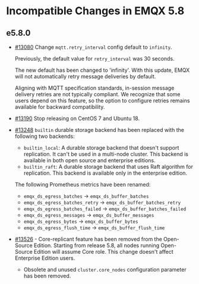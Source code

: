 # Incompatible Changes in EMQX 5.8


## e5.8.0

- [#13080](https://github.com/emqx/emqx/pull/13080) Change `mqtt.retry_interval` config default to `infinity`.

  Previously, the default value for `retry_interval` was 30 seconds.

  The new default has been changed to 'infinity'. With this update, EMQX will not automatically retry message deliveries by default.

  Aligning with MQTT specification standards, in-session message delivery retries are not typically compliant.
  We recognize that some users depend on this feature, so the option to configure retries remains available for backward compatibility.

- [#13190](https://github.com/emqx/emqx/pull/13190) Stop releasing on CentOS 7 and Ubuntu 18.

- [#13248](https://github.com/emqx/emqx/pull/13248) `builtin` durable storage backend has been replaced with the following two backends:

  - `builtin_local`: A durable storage backend that doesn't support replication.
  It can't be used in a multi-node cluster.
  This backend is available in both open source and enterprise editions.
  - `builtin_raft`: A durable storage backend that uses Raft algorithm for replication.
  This backend is available only in the enterprise edition.

  The following Prometheus metrics have been renamed:

  - `emqx_ds_egress_batches` -> `emqx_ds_buffer_batches`
  - `emqx_ds_egress_batches_retry` -> `emqx_ds_buffer_batches_retry`
  - `emqx_ds_egress_batches_failed` -> `emqx_ds_buffer_batches_failed`
  - `emqx_ds_egress_messages` -> `emqx_ds_buffer_messages`
  - `emqx_ds_egress_bytes` -> `emqx_ds_buffer_bytes`
  - `emqx_ds_egress_flush_time` -> `emqx_ds_buffer_flush_time`

- [#13526](https://github.com/emqx/emqx/pull/13526) - Core-replicant feature has been removed from the Open-Source Edition.
  Starting from release 5.8, all nodes running Open-Source Edition will assume Core role.
  This change doesn't affect Enterprise Edition users.

  - Obsolete and unused `cluster.core_nodes` configuration parameter has been removed.
